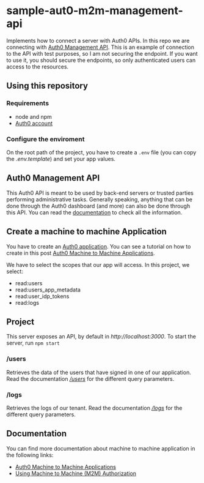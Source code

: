 # sample-aut0-m2m-management-api
Implements how to connect a server with Auth0 APIs. In this repo we are connecting with [Auth0 Management API](#auth0-management-api).
This is an example of connection to the API with test purposes, so I am not securing the endpoint. If you want to use it, you should secure the endpoints, so only authenticated users can access to the resources.

## Using this repository 

### Requirements
* node and npm
* [Auth0 account](https://auth0.com/)

### Configure the enviroment
On the root path of the project, you have to create a ```.env``` file (you can copy the *.env.template*) and set your app values.

## Auth0 Management API
This Auth0 API is meant to be used by back-end servers or trusted parties performing administrative tasks. Generally speaking, anything that can be done through the Auth0 dashboard (and more) can also be done through this API. You can read the [documentation](https://auth0.com/docs/api/management/v2) to check all the information.

## Create a machine to machine Application
You have to create an [Auth0 application](https://manage.auth0.com/#/applications). You can see a tutorial on how to create in this post [Auth0 Machine to Machine Applications](https://auth0.com/docs/applications/machine-to-machine).

We have to select the scopes that our app will access. In this project, we select:
* read:users
* read:users_app_metadata
* read:user_idp_tokens
* read:logs 

## Project
This server exposes an API, by default in *http://localhost:3000*.
To start the server, run ```npm start```

### /users
Retrieves the data of the users that have signed in one of our application. Read the documentation [*/users*](https://auth0.com/docs/api/management/v2#!/Users/get_users) for the different query parameters.

### /logs
Retrieves the logs of our tenant. Read the documentation [*/logs*](https://auth0.com/docs/api/management/v2#!/Logs/get_logs) for the different query parameters.

## Documentation
You can find more documentation about machine to machine application in the following links:
* [Auth0 Machine to Machine Applications](https://auth0.com/docs/applications/machine-to-machine)
* [Using Machine to Machine (M2M) Authorization](https://auth0.com/blog/using-m2m-authorization/)